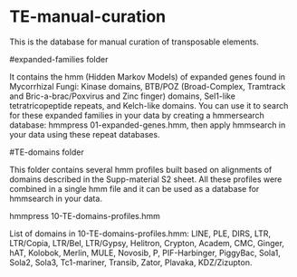 # TE-manual-curation

This is the database for manual curation of transposable elements.

#expanded-families folder

It contains the hmm (Hidden Markov Models) of expanded genes found in Mycorrhizal Fungi: Kinase domains, BTB/POZ (Broad-Complex, Tramtrack and Bric-a-brac/Poxvirus and Zinc finger) domains, Sel1-like tetratricopeptide repeats, and Kelch-like domains.
You can use it to search for these expanded families in your data by creating a hmmersearch database: hmmpress 01-expanded-genes.hmm, then apply hmmsearch in your data using these repeat databases.


#TE-domains folder

This folder contains several hmm profiles built based on alignments of domains described in the Supp-material S2 sheet.
All these profiles were combined in a single hmm file and it can be used as a database for hmmsearch in your data.


hmmpress 10-TE-domains-profiles.hmm

List of domains in 10-TE-domains-profiles.hmm: 
LINE,
PLE,
DIRS,
LTR,
LTR/Copia,
LTR/Bel,
LTR/Gypsy,
Helitron,
Crypton,
Academ,
CMC,
Ginger,
hAT,
Kolobok,
Merlin,
MULE,
Novosib,
P,
PIF-Harbinger,
PiggyBac,
Sola1,
Sola2,
Sola3,
Tc1-mariner,
Transib,
Zator,
Plavaka,
KDZ/Zizupton.
